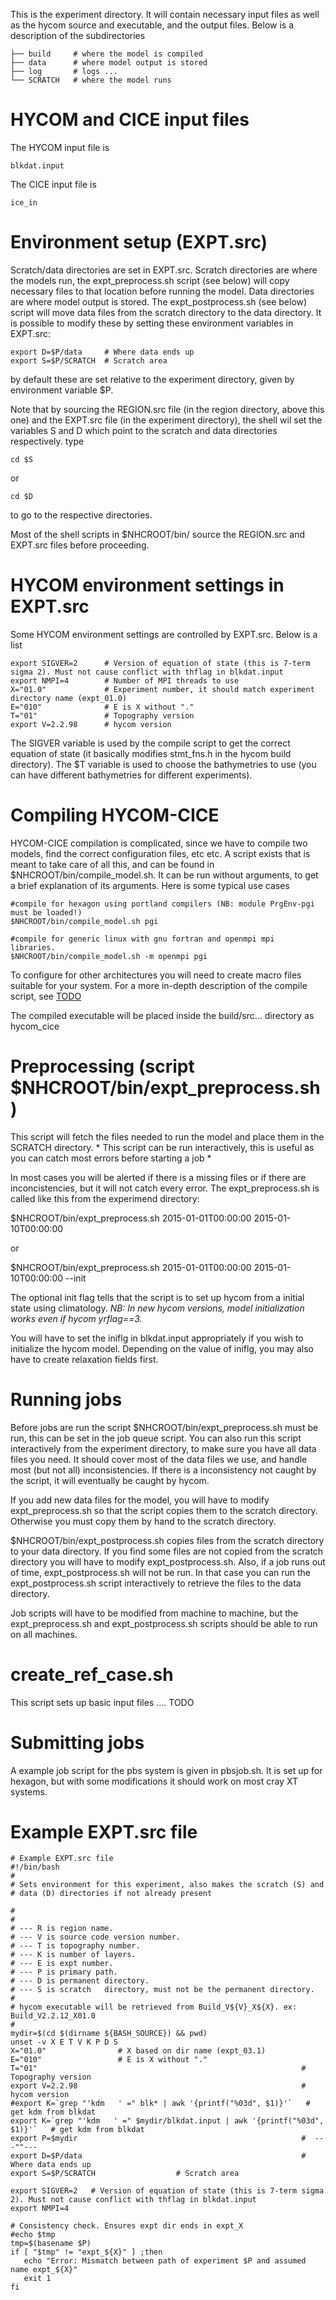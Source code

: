This is the experiment directory. It will contain necessary input files as well 
as the hycom source and executable, and the output files. Below is a description of the
subdirectories

    ├── build     # where the model is compiled
    ├── data      # where model output is stored
    ├── log       # logs ...
    └── SCRATCH   # where the model runs

# HYCOM and CICE input files

The HYCOM input file is 

    blkdat.input

The CICE input file is
 
    ice_in


# Environment setup (EXPT.src)

Scratch/data directories are set in EXPT.src. Scratch directories are where the
models run, the expt_preprocess.sh script (see below) will copy necessary files to that location
before running the model. Data directories are where model output is stored. The
expt_postprocess.sh (see below) script will move data files from the scratch directory to the
data directory. It is possible to modify these by setting these environment variables
in EXPT.src:

    export D=$P/data     # Where data ends up
    export S=$P/SCRATCH  # Scratch area 

by default these are set relative to the experiment directory, given by environment variable $P.

Note that by sourcing the REGION.src file (in the region directory, above this one)
and the EXPT.src file (in the experiment directory), the shell wil set the
variables S and D which point to the scratch and data directories respectively.
type 

    cd $S  

or

    cd $D

to go to the respective directories.

Most of the shell scripts in $NHCROOT/bin/ source the REGION.src and EXPT.src files before 
proceeding.

# HYCOM environment settings in EXPT.src

Some HYCOM environment settings are controlled by EXPT.src. Below is a list

    export SIGVER=2      # Version of equation of state (this is 7-term sigma 2). Must not cause conflict with thflag in blkdat.input
    export NMPI=4        # Number of MPI threads to use
    X="01.0"             # Experiment number, it should match experiment directory name (expt_01.0)
    E="010"              # E is X without "."
    T="01"               # Topography version
    export V=2.2.98      # hycom version              

The SIGVER variable is used by the compile script to get the correct equation of state (it basically modifies stmt_fns.h in the
hycom build directory). The $T variable is used to choose the bathymetries to use (you can have different bathymetries for different experiments).

# Compiling HYCOM-CICE

HYCOM-CICE compilation is complicated, since we have to compile two models, find the correct configuration files, etc etc. A script exists that is meant to take care of all this, and can be found in $NHCROOT/bin/compile_model.sh. It can be run without arguments, to get a brief explanation of its arguments. Here is some typical use cases

    #compile for hexagon using portland compilers (NB: module PrgEnv-pgi must be loaded!)
    $NHCROOT/bin/compile_model.sh pgi
    
    #compile for generic linux with gnu fortran and openmpi mpi  libraries.
    $NHCROOT/bin/compile_model.sh -m openmpi pgi

To configure for other architectures you will need to create macro files suitable for your system. For a more
in-depth description of the compile script, see  [TODO](TODO)

The compiled executable will be placed inside the build/src... directory as hycom_cice
    

# Preprocessing (script $NHCROOT/bin/expt_preprocess.sh)

This script will fetch the files needed to run the model and place them in the 
SCRATCH directory. * This script can be run interactively, this is useful as you can catch
most errors before starting a job *

In most cases you will be alerted if there is a missing files
or if there are inconcistencies, but it will not catch every error. The expt_preprocess.sh is called like this from the
experimend directory:

   $NHCROOT/bin/expt_preprocess.sh 2015-01-01T00:00:00 2015-01-10T00:00:00 

or 

   $NHCROOT/bin/expt_preprocess.sh 2015-01-01T00:00:00 2015-01-10T00:00:00  --init

The optional init flag tells that the script is to set up hycom from a initial state using climatology.
*NB: In new hycom versions, model initialization works even if hycom yrflag==3.*

You will have to set the iniflg in blkdat.input appropriately if you wish to initialize
the hycom model. Depending on the value of iniflg, you may also have to create relaxation 
fields first.


# Running jobs

Before jobs are run the script $NHCROOT/bin/expt_preprocess.sh must be run, this can be set in
the job queue script. You can also run this script interactively from the experiment
directory, to make sure you have all data files you need. It should cover most
of the data files we use, and handle most (but not all) inconsistencies. If there
is a inconsistency not caught by the script, it will eventually be caught by hycom.

If you add new data files for the model, you will have to modify expt_preprocess.sh
so that the script copies them to the scratch directory. Otherwise you must copy
them by hand to the scratch directory.

$NHCROOT/bin/expt_postprocess.sh copies files from the scratch directory to your data directory.
If you find some files are not copied from the  scratch directory you will have
to modify expt_postprocess.sh. Also, if a job runs out of time, expt_postprocess.sh will
not be run. In that case you can run the expt_postprocess.sh script interactively to
retrieve the files to the data directory.

Job scripts will have to be modified from machine to machine, but the
expt_preprocess.sh and expt_postprocess.sh scripts should be able to run on all machines.

# create_ref_case.sh

This script sets up basic input files .... TODO

# Submitting jobs

A example job script for the pbs system is given in pbsjob.sh. It is set up for hexagon,
but with some modifications it should work on most cray XT systems.

# Example EXPT.src file 


    # Example EXPT.src file
    #!/bin/bash
    #
    # Sets environment for this experiment, also makes the scratch (S) and
    # data (D) directories if not already present

    #
    #
    # --- R is region name.
    # --- V is source code version number.
    # --- T is topography number.
    # --- K is number of layers.
    # --- E is expt number.
    # --- P is primary path.
    # --- D is permanent directory.
    # --- S is scratch   directory, must not be the permanent directory.
    #
    # hycom executable will be retrieved from Build_V${V}_X${X}. ex: Build_V2.2.12_X01.0
    #
    mydir=$(cd $(dirname ${BASH_SOURCE}) && pwd)
    unset -v X E T V K P D S
    X="01.0"                # X based on dir name (expt_03.1)
    E="010"                 # E is X without "."
    T="01"                                                           # Topography version
    export V=2.2.98                                                  # hycom version              
    #export K=`grep "'kdm   ' =" blk* | awk '{printf("%03d", $1)}'`   # get kdm from blkdat
    export K=`grep "'kdm   ' =" $mydir/blkdat.input | awk '{printf("%03d", $1)}'`   # get kdm from blkdat
    export P=$mydir                                                  #  ---""---
    export D=$P/data                                                 # Where data ends up
    export S=$P/SCRATCH                  # Scratch area 

    export SIGVER=2   # Version of equation of state (this is 7-term sigma 2). Must not cause conflict with thflag in blkdat.input
    export NMPI=4

    # Consistency check. Ensures expt dir ends in expt_X
    #echo $tmp
    tmp=$(basename $P)
    if [ "$tmp" != "expt_${X}" ] ;then
       echo "Error: Mismatch between path of experiment $P and assumed name expt_${X}"
       exit 1
    fi


